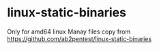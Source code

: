 # linux-static-binaries
Only for amd64 linux
Manay files copy from https://github.com/ab2pentest/linux-static-binaries
